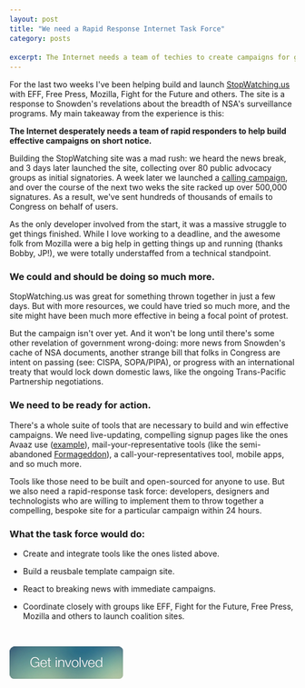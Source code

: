 ```yaml
---
layout: post
title: "We need a Rapid Response Internet Task Force"
category: posts

excerpt: The Internet needs a team of techies to create campaigns for good.
---
```


For the last two weeks I've been helping build and launch <a href="http://stopwatching.us" target="_blank">StopWatching.us</a> with EFF, Free Press, Mozilla, Fight for the Future and others. The site is a response to Snowden's revelations about the breadth of NSA's surveillance programs. My main takeaway from the experience is this: 

**The Internet desperately needs a team of rapid responders to help build effective campaigns on short notice.**

Building the StopWatching site was a mad rush: we heard the news break, and 3 days later launched the site, collecting over 80 public advocacy groups as initial signatories. A week later we launched a <a href="https://call.stopwatching.us" target="_blank">calling campaign</a>, and over the course of the next two weks the site  racked up over 500,000 signatures. As a result, we've sent hundreds of thousands of emails to Congress on behalf of users.

As the only developer involved from the start, it was a massive struggle to get things finished. While I love working to a deadline, and the awesome folk from Mozilla were a big help in getting things up and running (thanks Bobby, JP!), we were totally understaffed from a technical standpoint.

### We could and should be doing so much more.

StopWatching.us was great for something thrown together in just a few days. But with more resources, we could have tried so much more, and the site might have been much more effective in being a focal point of protest.

But the campaign isn't over yet. And it  won't be long until there's some other revelation of government wrong-doing: more news from Snowden's cache of NSA documents, another strange bill that folks in Congress are intent on passing (see: CISPA, SOPA/PIPA), or progress with an international treaty that would lock down domestic laws, like the ongoing Trans-Pacific Partnership negotiations.

### We need to be ready for action.

There's a whole suite of tools that are necessary to build and win effective campaigns. We need live-updating, compelling signup pages like the ones Avaaz use (<a href="http://avaaz.org/en/the_plan_to_kill_orangutans_loc/?vc" target="_blank">example</a>), mail-your-representative tools (like the semi-abandoned <a href="https://github.com/opencongress/formageddon" target="_blank">Formageddon</a>), a call-your-representatives tool, mobile apps, and so much more. 

Tools like those need to be built and open-sourced for anyone to use. But we also need a rapid-response task force: developers, designers and technologists who are willing to implement them to throw together a compelling, bespoke site for a particular campaign within 24 hours.

### What the task force would do:

* Create and integrate tools like the ones listed above.

* Build a reusbale template campaign site.

* React to breaking news with immediate campaigns.

* Coordinate closely with groups like EFF, Fight for the Future, Free Press, Mozilla and others to launch coalition sites.

<br />

<a href="/rritf.html"><img src="/images/get-involved.png" /></a>
